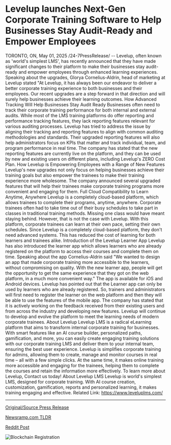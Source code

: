 # Levelup launches Next-Gen Corporate Training Software to Help Businesses Stay Audit-Ready and Empower Employees

TORONTO, ON, May 01, 2025 /24-7PressRelease/ -- Levelup, often known as 'world's simplest LMS', has recently announced that they have made significant changes to their platform to make their businesses stay audit-ready and empower employees through enhanced learning experiences.   Speaking about the upgrades, Glorya Cornelius-Aldrin, head of marketing at Levelup stated "At Levelup, it has always been our endeavor to deliver a better corporate training experience to both businesses and their employees. Our recent upgrades are a step forward in that direction and will surely help businesses achieve their learning outcomes.   How Advanced Tracking Will Help Businesses Stay Audit Ready   Businesses often need to track their corporate training performance for both internal and external audits. While most of the LMS training platforms do offer reporting and performance tracking features, they lack reporting features relevant for various auditing processes.   Levelup has tried to address the issue by aligning their tracking and reporting features to align with common auditing methodologies and standards. Their upgraded reporting features will also help administrators focus on KPIs that matter and track individual, team, and program performance in real time.   The company has stated that the new reporting features are currently live on the platform, and they can be used by new and existing users on different plans, including Levelup's ZERO Cost Plan.   How Levelup is Empowering Employees with a Range of New Features   Levelup's new upgrades not only focus on helping businesses achieve their training goals but also empower the trainees to make their training experience more wholesome.   The company announced several upgraded features that will help their trainees make corporate training programs more convenient and engaging for them.   Full Cloud Compatibility to Learn Anytime, Anywhere  Levelup is a completely cloud-based platform, which allows trainees to complete their programs, anytime, anywhere. Corporate trainees often had to take time out of their busy schedules to take part in classes in traditional training methods. Missing one class would have meant staying behind.   However, that is not the case with Levelup. With this platform, corporate trainees can learn at their own pace, setting their own schedules. Since Levelup is a completely cloud-based platform, they don't need advanced systems. This has reduced the cost of learning for both learners and trainees alike.   Introduction of the Levelup Learner App  Levelup has also introduced the learner app which allows learners who are already registered on the platform to access their courses and complete them on time.   Speaking about the app Cornelius-Aldrin said "We wanted to design an app that made corporate training more accessible to the learners, without compromising on quality. With the new learner app, people will get the opportunity to get the same experience that they got on the web platform, in a much more convenient way."   The app is available for iOS and Android devices. Levelup has pointed out that the Learner app can only be used by learners who are already registered. So, trainers and administrators will first need to register the learner on the web platform and then they will be able to use the features of the mobile app.   The company has stated that it is actively working on the feedback received from their existing users and from across the industry and developing new features. Levelup will continue to develop and evolve the platform to meet the learning needs of modern corporate trainees.   About Levelup  Levelup LMS is a radical eLearning platform that aims to transform internal corporate training for businesses. With smart features like an AI course builder, personalized paths, gamification, and more, you can easily create engaging training solutions with our corporate training LMS and deliver them to your internal team, ensuring the best user experience.   Levelup is simplifies corporate training for admins, allowing them to create, manage and monitor courses in real time – all with a few simple clicks. At the same time, it makes online training more accessible and engaging for the trainees, helping them to complete the courses and retain the information more effectively.   To learn more about Levelup, Contact us today!  About Levelup LMS  Levelup is world's simplest LMS, designed for corporate training. With AI course creation, customization, gamification, reports and personalized learning, it makes training engaging and effective.  Related Link:  https://www.leveluplms.com/ 

---

[Original/Source Press Release](https://www.24-7pressrelease.com/press-release/522365/levelup-launches-next-gen-corporate-training-software-to-help-businesses-stay-audit-ready-and-empower-employees)
                    

[Newsramp.com TLDR](https://newsramp.com/curated-news/levelup-enhances-platform-with-audit-ready-features-and-learner-app/9d2c6cf208920b7c1183b1d741a451e7) 

 



[Reddit Post](https://www.reddit.com/r/newsramp/comments/1kc2tey/levelup_enhances_platform_with_auditready/) 



![Blockchain Registration](https://cdn.newsramp.app/24-7PressRelease/qrcode/255/1/seekXBOW.webp)